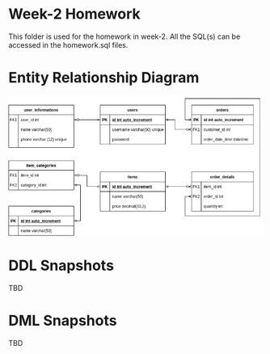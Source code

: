 # Week-2 Homework
This folder is used for the homework in week-2. All the SQL(s) can be accessed in the homework.sql files.

# Entity Relationship Diagram
![Image can't be loaded.](homework-erd.png)

# DDL Snapshots
TBD

# DML Snapshots
TBD
